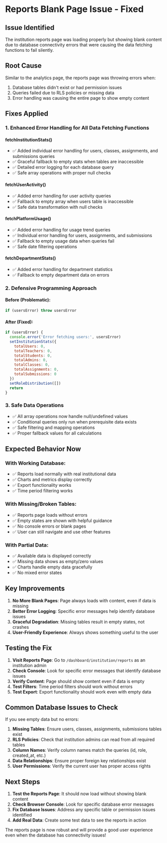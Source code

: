 # Reports Blank Page Issue - Fixed

## Issue Identified

The institution reports page was loading properly but showing blank content due to database connectivity errors that were causing the data fetching functions to fail silently.

## Root Cause

Similar to the analytics page, the reports page was throwing errors when:
1. Database tables didn't exist or had permission issues
2. Queries failed due to RLS policies or missing data
3. Error handling was causing the entire page to show empty content

## Fixes Applied

### 1. Enhanced Error Handling for All Data Fetching Functions

#### fetchInstitutionStats()
- ✅ Added individual error handling for users, classes, assignments, and submissions queries
- ✅ Graceful fallback to empty stats when tables are inaccessible
- ✅ Detailed error logging for each database query
- ✅ Safe array operations with proper null checks

#### fetchUserActivity()
- ✅ Added error handling for user activity queries
- ✅ Fallback to empty array when users table is inaccessible
- ✅ Safe data transformation with null checks

#### fetchPlatformUsage()
- ✅ Added error handling for usage trend queries
- ✅ Individual error handling for users, assignments, and submissions
- ✅ Fallback to empty usage data when queries fail
- ✅ Safe date filtering operations

#### fetchDepartmentStats()
- ✅ Added error handling for department statistics
- ✅ Fallback to empty department data on errors

### 2. Defensive Programming Approach

#### Before (Problematic):
```javascript
if (usersError) throw usersError
```

#### After (Fixed):
```javascript
if (usersError) {
  console.error('Error fetching users:', usersError)
  setInstitutionStats({
    totalUsers: 0,
    totalTeachers: 0,
    totalStudents: 0,
    totalAdmins: 0,
    totalClasses: 0,
    totalAssignments: 0,
    totalSubmissions: 0
  })
  setRoleDistribution([])
  return
}
```

### 3. Safe Data Operations

- ✅ All array operations now handle null/undefined values
- ✅ Conditional queries only run when prerequisite data exists
- ✅ Safe filtering and mapping operations
- ✅ Proper fallback values for all calculations

## Expected Behavior Now

### With Working Database:
- ✅ Reports load normally with real institutional data
- ✅ Charts and metrics display correctly
- ✅ Export functionality works
- ✅ Time period filtering works

### With Missing/Broken Tables:
- ✅ Reports page loads without errors
- ✅ Empty states are shown with helpful guidance
- ✅ No console errors or blank pages
- ✅ User can still navigate and use other features

### With Partial Data:
- ✅ Available data is displayed correctly
- ✅ Missing data shows as empty/zero values
- ✅ Charts handle empty data gracefully
- ✅ No mixed error states

## Key Improvements

1. **No More Blank Pages**: Page always loads with content, even if data is missing
2. **Better Error Logging**: Specific error messages help identify database issues
3. **Graceful Degradation**: Missing tables result in empty states, not crashes
4. **User-Friendly Experience**: Always shows something useful to the user

## Testing the Fix

1. **Visit Reports Page**: Go to `/dashboard/institution/reports` as an institution admin
2. **Check Console**: Look for specific error messages that identify database issues
3. **Verify Content**: Page should show content even if data is empty
4. **Test Filters**: Time period filters should work without errors
5. **Test Export**: Export functionality should work even with empty data

## Common Database Issues to Check

If you see empty data but no errors:

1. **Missing Tables**: Ensure users, classes, assignments, submissions tables exist
2. **RLS Policies**: Check that institution admins can read from all required tables
3. **Column Names**: Verify column names match the queries (id, role, created_at, etc.)
4. **Data Relationships**: Ensure proper foreign key relationships exist
5. **User Permissions**: Verify the current user has proper access rights

## Next Steps

1. **Test the Reports Page**: It should now load without showing blank content
2. **Check Browser Console**: Look for specific database error messages
3. **Fix Database Issues**: Address any specific table or permission issues identified
4. **Add Real Data**: Create some test data to see the reports in action

The reports page is now robust and will provide a good user experience even when the database has connectivity issues!